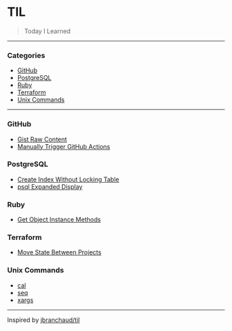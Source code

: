 # TIL

> Today I Learned

---

### Categories

- [GitHub](#github)
- [PostgreSQL](#postgresql)
- [Ruby](#ruby)
- [Terraform](#terraform)
- [Unix Commands](#unix-commands)

---

### GitHub

- [Gist Raw Content](./github/gist-raw-content.md)
- [Manually Trigger GitHub Actions](./github/manually-trigger-github-actions.md)

### PostgreSQL

- [Create Index Without Locking Table](./postgres/create-index-without-locking-table.md)
- [psql Expanded Display](./postgres/psql-expanded-display.md)

### Ruby

- [Get Object Instance Methods](./ruby/get-object-instance-methods.md)


### Terraform

- [Move State Between Projects](./terraform/move-state-between-projects.md)

### Unix Commands

- [cal](./unix-commands/cal.md)
- [seq](./unix-commands/seq.md)
- [xargs](./unix-commands/xargs.md)

---

Inspired by [jbranchaud/til](https://github.com/jbranchaud/til)